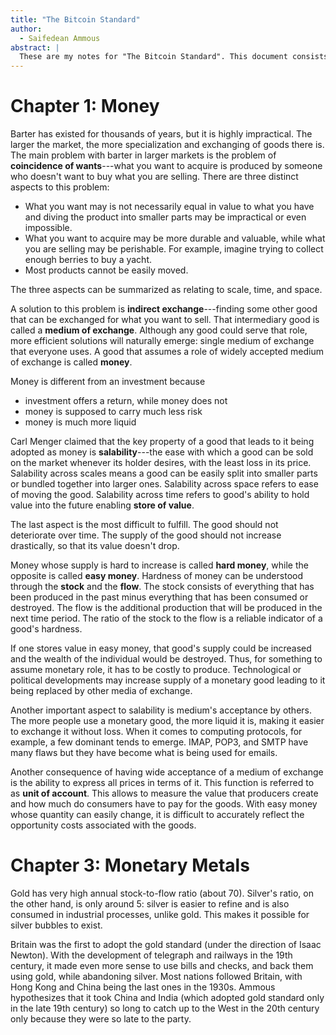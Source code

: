```yaml
---
title: "The Bitcoin Standard"
author:
  - Saifedean Ammous
abstract: |
  These are my notes for "The Bitcoin Standard". This document consists of a mix of Markdown and \LaTeX; to convert to PDF, use [pandoc](https://pandoc.org/). 
---
```


# Chapter 1: Money

Barter has existed for thousands of years, but it is highly impractical.
The larger the market, the more specialization and exchanging of goods there is.
The main problem with barter in larger markets is the problem of **coincidence of wants**---what you want to acquire is produced by someone who doesn't want to buy what you are selling.
There are three distinct aspects to this problem:

* What you want may is not necessarily equal in value to what you have and diving the product into smaller parts may be impractical or even impossible.
* What you want to acquire may be more durable and valuable, while what you are selling may be perishable. For example, imagine trying to collect enough berries to buy a yacht.
* Most products cannot be easily moved.

The three aspects can be summarized as relating to scale, time, and space.

A solution to this problem is **indirect exchange**---finding some other good that can be exchanged for what you want to sell.
That intermediary good is called a **medium of exchange**.
Although any good could serve that role, more efficient solutions will naturally emerge: single medium of exchange that everyone uses.
A good that assumes a role of widely accepted medium of exchange is called **money**.

Money is different from an investment because

* investment offers a return, while money does not
* money is supposed to carry much less risk
* money is much more liquid

Carl Menger claimed that the key property of a good that leads to it being adopted as money is **salability**---the ease with which a good can be sold on the market whenever its holder desires, with the least loss in its price.
Salability across scales means a good can be easily split into smaller parts or bundled together into larger ones.
Salability across space refers to ease of moving the good.
Salability across time refers to good's ability to hold value into the future enabling **store of value**.

The last aspect is the most difficult to fulfill.
The good should not deteriorate over time.
The supply of the good should not increase drastically, so that its value doesn't drop.

Money whose supply is hard to increase is called **hard money**, while the opposite is called **easy money**.
Hardness of money can be understood through the **stock** and the **flow**.
The stock consists of everything that has been produced in the past minus everything that has been consumed or destroyed.
The flow is the additional production that will be produced in the next time period.
The ratio of the stock to the flow is a reliable indicator of a good's hardness.

If one stores value in easy money, that good's supply could be increased and the wealth of the individual would be destroyed.
Thus, for something to assume monetary role, it has to be costly to produce.
Technological or political developments may increase supply of a monetary good leading to it being replaced by other media of exchange.

Another important aspect to salability is medium's acceptance by others.
The more people use a monetary good, the more liquid it is, making it easier to exchange it without loss.
When it comes to computing protocols, for example, a few dominant tends to emerge.
IMAP, POP3, and SMTP have many flaws but they have become what is being used for emails.

Another consequence of having wide acceptance of a medium of exchange is the ability to express all prices in terms of it.
This function is referred to as **unit of account**.
This allows to measure the value that producers create and how much do consumers have to pay for the goods.
With easy money whose quantity can easily change, it is difficult to accurately reflect the opportunity costs associated with the goods.

# Chapter 3: Monetary Metals

Gold has very high annual stock-to-flow ratio (about 70).
Silver's ratio, on the other hand, is only around 5: silver is easier to refine and is also consumed in industrial processes, unlike gold.
This makes it possible for silver bubbles to exist.

Britain was the first to adopt the gold standard (under the direction of Isaac Newton).
With the development of telegraph and railways in the 19th century, it made even more sense to use bills and checks, and back them using gold, while abandoning silver.
Most nations followed Britain, with Hong Kong and China being the last ones in the 1930s.
Ammous hypothesizes that it took China and India (which adopted gold standard only in the late 19th century) so long to catch up to the West in the 20th century only because they were so late to the party.
